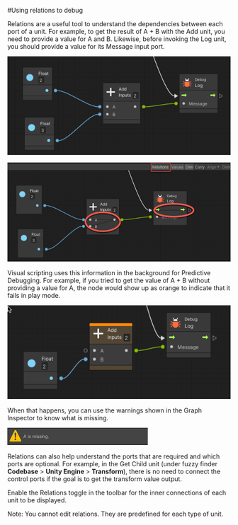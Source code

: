 #Using relations to debug

Relations are a useful tool to understand the dependencies between each port of a unit. For example, to get the result of A + B with the Add unit, you need to provide a value for A and B. Likewise, before invoking the Log unit, you should provide a value for its Message input port.

![](images/vs-dependencies-no-relations.png)


![](images/vs-dependencies-relations.png)



Visual scripting uses this information in the background for Predictive Debugging. For example, if you tried to get the value of A + B without providing a value for A, the node would show up as orange to indicate that it fails in play mode.

![](images/bolt-connections13.png)




When that happens, you can use the warnings shown in the Graph Inspector to know what is missing.


![](images/VS-AisMissing.png)

Relations can also help understand the ports that are required and which ports are optional. For example, in the Get Child unit (under fuzzy finder **Codebase** > **Unity Engine** > **Transform**), there is no need to connect the control ports if the goal is to get the transform value output.

Enable the Relations toggle in the toolbar for the inner connections of each unit to be displayed.

Note: You cannot edit relations. They are predefined for each type of unit.
